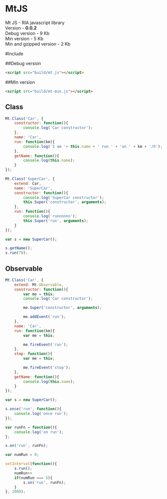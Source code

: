 MtJS 
====

Mt JS - RIA javascript library  
Version - **0.0.2**  
Debug version - 9 Kb  
Min version - 5 Kb  
Min and gzipped version - 2 Kb

#Include

##Debug version
``` html
<script src="build/mt.js"></script>
```
##Min version
``` html
<script src="build/mt-min.js"></script>
```


Class
------------------

```javascript
Mt.Class('Car', {
	constructor: function(){
		console.log('Car constructor');
	},
	name: 'Car',
	run: function(km){
		console.log('I am '+ this.name + ' run ' + 'on ' + km + '/h');
	},
	getName: function(){
		console.log(this.name);
	}
});

Mt.Class('SuperCar', {
	extend: Car,
	name: 'SuperCar',
	constructor: function(){
		console.log('SuperCar constructor');
		this.Super('constructor', arguments);
	},
	run: function(){
		console.log('runnnnnn');
		this.Super('run', arguments);
	}
});

var s = new SuperCar();

s.getName();
s.run(70);
```

Observable
-------------------
```javascript
Mt.Class('Car', {
	extend: Mt.Observable,
	constructor: function(){
		var me = this;
		console.log('Car constructor');

		me.Super('constructor', arguments);

		me.addEvent('run');
	},
	name: 'Car',
	run: function(km){
		var me = this;

		me.fireEvent('run');
	},
	stop: function(){
		var me = this;

		me.fireEvent('stop');
	},
	getName: function(){
		console.log(this.name);
	}
});

var s = new SuperCar();

s.once('run', function(){
	console.log('once run');
});

var runFn = function(){
	console.log('on run');
};

s.on('run', runFn);

var numRun = 0;

setInterval(function(){
	s.run();
	numRun++
	if(numRun === 5){
		s.un('run', runFn);
	}
}, 2000);
```
